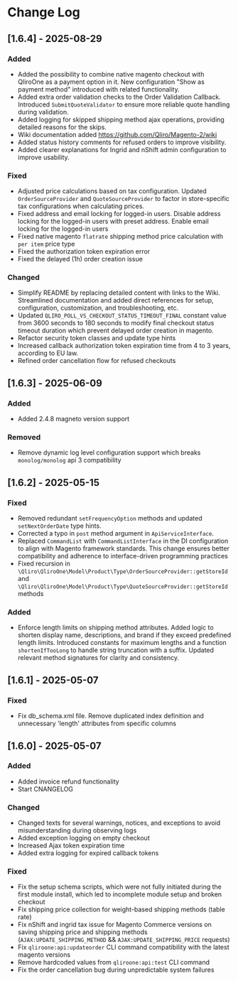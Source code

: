 
# Change Log

## [1.6.4] - 2025-08-29

### Added

- Added the possibility to combine native magento checkout with QliroOne as a payment option in it. New configuration "Show as payment method" introduced with related functionality.
- Added extra order validation checks to the Order Validation Callback. Introduced `SubmitQuoteValidator` to ensure more reliable quote handling during validation.
- Added logging for skipped shipping method ajax operations, providing detailed reasons for the skips.
- Wiki documentation added https://github.com/Qliro/Magento-2/wiki
- Added status history comments for refused orders to improve visibility.
- Added clearer explanations for Ingrid and nShift admin configuration to improve usability.

### Fixed

- Adjusted price calculations based on tax configuration. Updated `OrderSourceProvider` and `QuoteSourceProvider` to factor in store-specific tax configurations when calculating prices.
- Fixed address and email locking for logged-in users. Disable address locking for the logged-in users with preset address. Enable email locking for the logged-in users
- Fixed native magento `flatrate` shipping method price calculation with `per item` price type
- Fixed the authorization token expiration error
- Fixed the delayed (1h) order creation issue 

### Changed

- Simplify README by replacing detailed content with links to the Wiki. Streamlined documentation and added direct references for setup, configuration, customization, and troubleshooting, etc.
- Updated `QLIRO_POLL_VS_CHECKOUT_STATUS_TIMEOUT_FINAL` constant value from 3600 seconds to 180 seconds to modify final checkout status timeout duration which prevent delayed order creation in magento.
- Refactor security token classes and update type hints
- Increased callback authorization token expiration time from 4 to 3 years, according to EU law.
- Refined order cancellation flow for refused checkouts

## [1.6.3] - 2025-06-09

### Added

- Added 2.4.8 magneto version support

### Removed

- Remove dynamic log level configuration support which breaks `monolog/monolog` api 3 compatibility

## [1.6.2] - 2025-05-15

### Fixed

- Removed redundant `setFrequencyOption` methods and updated `setNextOrderDate` type hints.
- Corrected a typo in `post` method argument in `ApiServiceInterface`.
- Replaced `CommandList` with `CommandListInterface` in the DI configuration to align with Magento framework standards. This change ensures better compatibility and adherence to interface-driven programming practices
- Fixed recursion in `\Qliro\QliroOne\Model\Product\Type\OrderSourceProvider::getStoreId` and `\Qliro\QliroOne\Model\Product\Type\QuoteSourceProvider::getStoreId` methods

### Added

- Enforce length limits on shipping method attributes. Added logic to shorten display name, descriptions, and brand if they exceed predefined length limits. Introduced constants for maximum lengths and a function `shortenIfTooLong` to handle string truncation with a suffix. Updated relevant method signatures for clarity and consistency. 

## [1.6.1] - 2025-05-07

### Fixed

- Fix db_schema.xml file. Remove duplicated index definition and unnecessary 'length' attributes from specific columns

## [1.6.0] - 2025-05-07

### Added
- Added invoice refund functionality
- Start CNANGELOG

### Changed

- Changed texts for several warnings, notices, and exceptions to avoid misunderstanding during observing logs
- Added exception logging on empty checkout
- Increased Ajax token expiration time
- Added extra logging for expired callback tokens

### Fixed

- Fix the setup schema scripts, which were not fully initiated during the first module install, which led to incomplete module setup and broken checkout
- Fix shipping price collection for weight-based shipping methods (table rate)
- Fix nShift and ingrid tax issue for Magento Commerce versions on saving shipping price and shipping methods (`AJAX:UPDATE_SHIPPING_METHOD` && `AJAX:UPDATE_SHIPPING_PRICE` requests)
- Fix `qliroone:api:updateorder` CLI command compatibility with the latest magento versions
- Remove hardcoded values from `qliroone:api:test` CLI command
- Fix the order cancellation bug during unpredictable  system failures
